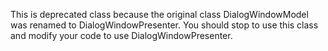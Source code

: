 This is deprecated class because the original class DialogWindowModel was renamed to DialogWindowPresenter. You should stop to use this class and modify your code to use DialogWindowPresenter.